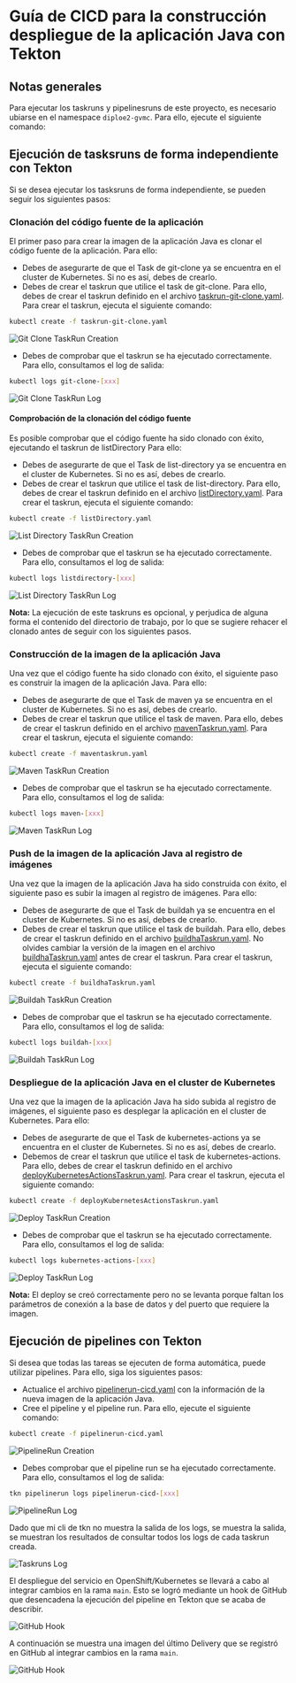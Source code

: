 # Guía de CICD para la construcción despliegue de la aplicación Java con Tekton

## Notas generales
Para ejecutar los taskruns y pipelinesruns de este proyecto, es necesario ubiarse en el namespace `diploe2-gvmc`. Para ello, ejecute el siguiente comando:

## Ejecución de tasksruns de forma independiente con Tekton
Si se desea ejecutar los tasksruns de forma independiente, se pueden seguir los siguientes pasos:

### Clonación del código fuente de la aplicación
El primer paso para crear la imagen de la aplicación Java es clonar el código fuente de la aplicación. Para ello:
* Debes de asegurarte de que el Task de git-clone ya se encuentra en el cluster de Kubernetes. Si no es así, debes de crearlo.
* Debes de crear el taskrun que utilice el task de git-clone. Para ello, debes de crear el taskrun definido en el archivo [taskrun-git-clone.yaml](tekton/taskruns/taskrun-git-clone.yaml). Para crear el taskrun, ejecuta el siguiente comando:

```bash
kubectl create -f taskrun-git-clone.yaml
```
![Git Clone TaskRun Creation](images/GitClonecreateTR.png)

* Debes de comprobar que el taskrun se ha ejecutado correctamente. Para ello, consultamos el log de salida:

```bash
kubectl logs git-clone-[xxx]
```

![Git Clone TaskRun Log](images/GitCloneLogTR.png)

#### Comprobación de la clonación del código fuente
Es posible comprobar que el código fuente ha sido clonado con éxito, ejecutando el taskrun de listDirectory
 Para ello:
* Debes de asegurarte de que el Task de list-directory ya se encuentra en el cluster de Kubernetes. Si no es así, debes de crearlo.
* Debes de crear el taskrun que utilice el task de list-directory. Para ello, debes de crear el taskrun definido en el archivo [listDirectory.yaml](tekton/taskruns/listDirectory.yaml). Para crear el taskrun, ejecuta el siguiente comando:

```bash
kubectl create -f listDirectory.yaml
```
![List Directory TaskRun Creation](images/ListDirCreateTR.png)

* Debes de comprobar que el taskrun se ha ejecutado correctamente. Para ello, consultamos el log de salida:

```bash
kubectl logs listdirectory-[xxx]
```

![List Directory TaskRun Log](images/ListDirLogTR.png)

**Nota:** La ejecución de este taskruns es opcional, y perjudica de alguna forma el contenido del directorio de trabajo, por lo que se sugiere rehacer el clonado antes de seguir con los siguientes pasos.

### Construcción de la imagen de la aplicación Java
Una vez que el código fuente ha sido clonado con éxito, el siguiente paso es construir la imagen de la aplicación Java. Para ello:
* Debes de asegurarte de que el Task de maven ya se encuentra en el cluster de Kubernetes. Si no es así, debes de crearlo.
* Debes de crear el taskrun que utilice el task de maven. Para ello, debes de crear el taskrun definido en el archivo [mavenTaskrun.yaml](tekton/taskruns/mavenTaskrun.yaml). Para crear el taskrun, ejecuta el siguiente comando:

```bash
kubectl create -f maventaskrun.yaml
```
![Maven TaskRun Creation](images/MavenCreateTR.png)

* Debes de comprobar que el taskrun se ha ejecutado correctamente. Para ello, consultamos el log de salida:

```bash
kubectl logs maven-[xxx]
```

![Maven TaskRun Log](images/MavenLogTR.png)

### Push de la imagen de la aplicación Java al registro de imágenes
Una vez que la imagen de la aplicación Java ha sido construida con éxito, el siguiente paso es subir la imagen al registro de imágenes. Para ello:
* Debes de asegurarte de que el Task de buildah ya se encuentra en el cluster de Kubernetes. Si no es así, debes de crearlo.
* Debes de crear el taskrun que utilice el task de buildah. Para ello, debes de crear el taskrun definido en el archivo [buildhaTaskrun.yaml](tekton/taskruns/buildhaTaskrun.yaml). No olvides cambiar la versión de la imagen en el archivo [buildhaTaskrun.yaml](tekton/taskruns/buildhaTaskrun.yaml) antes de crear el taskrun. Para crear el taskrun, ejecuta el siguiente comando:

```bash
kubectl create -f buildhaTaskrun.yaml
```
![Buildah TaskRun Creation](images/BuildahCreateTR.png)

* Debes de comprobar que el taskrun se ha ejecutado correctamente. Para ello, consultamos el log de salida:

```bash
kubectl logs buildah-[xxx]
```

![Buildah TaskRun Log](images/BuildahLogTR.png)

### Despliegue de la aplicación Java en el cluster de Kubernetes
Una vez que la imagen de la aplicación Java ha sido subida al registro de imágenes, el siguiente paso es desplegar la aplicación en el cluster de Kubernetes. Para ello:
* Debes de asegurarte de que el Task de kubernetes-actions ya se encuentra en el cluster de Kubernetes. Si no es así, debes de crearlo.
* Debemos de crear el taskrun que utilice el task de kubernetes-actions. Para ello, debes de crear el taskrun definido en el archivo [deployKubernetesActionsTaskrun.yaml](tekton/taskruns/deployKubernetesActionsTaskrun.yaml). Para crear el taskrun, ejecuta el siguiente comando:

```bash
kubectl create -f deployKubernetesActionsTaskrun.yaml
```
![Deploy TaskRun Creation](images/DeployCreateTR.png)

* Debes de comprobar que el taskrun se ha ejecutado correctamente. Para ello, consultamos el log de salida:

```bash
kubectl logs kubernetes-actions-[xxx]
```
![Deploy TaskRun Log](images/DeployLogTR.png)

**Nota:** El deploy se creó correctamente pero no se levanta porque faltan los parámetros de conexión a la base de datos y del puerto que requiere la imagen.

## Ejecución de pipelines con Tekton
Si desea que todas las tareas se ejecuten de forma automática, puede utilizar pipelines. Para ello, siga los siguientes pasos:

* Actualice el archivo [pipelinerun-cicd.yaml](tekton/pipelines/pipelinerun-cicd.yaml) con la información de la nueva imagen de la aplicación Java.
* Cree el pipeline y el pipeline run. Para ello, ejecute el siguiente comando:

```bash
kubectl create -f pipelinerun-cicd.yaml
```

![PipelineRun Creation](images/CICDCreatePR.png)

* Debes comprobar que el pipeline run se ha ejecutado correctamente. Para ello, consultamos el log de salida:

```bash
tkn pipelinerun logs pipelinerun-cicd-[xxx]
```
![PipelineRun Log](images/CICDLogPR.png)

Dado que mi cli de tkn no muestra la salida de los logs, se muestra la salida, se muestran los resultados de consultar todos los logs de cada taskrun creada.

![Taskruns Log](images/CICDV2LogPR.png)

El despliegue del servicio en OpenShift/Kubernetes se llevará a cabo al integrar cambios en la rama `main`. Esto se logró mediante un hook de GitHub que desencadena la ejecución del pipeline en Tekton que se acaba de describir.

![GitHub Hook](images/githubConfig.png)

A continuación se muestra una imagen del último Delivery que se registró en GitHub al integrar cambios en la rama `main`.

![GitHub Hook](images/githubDelivery.png)
